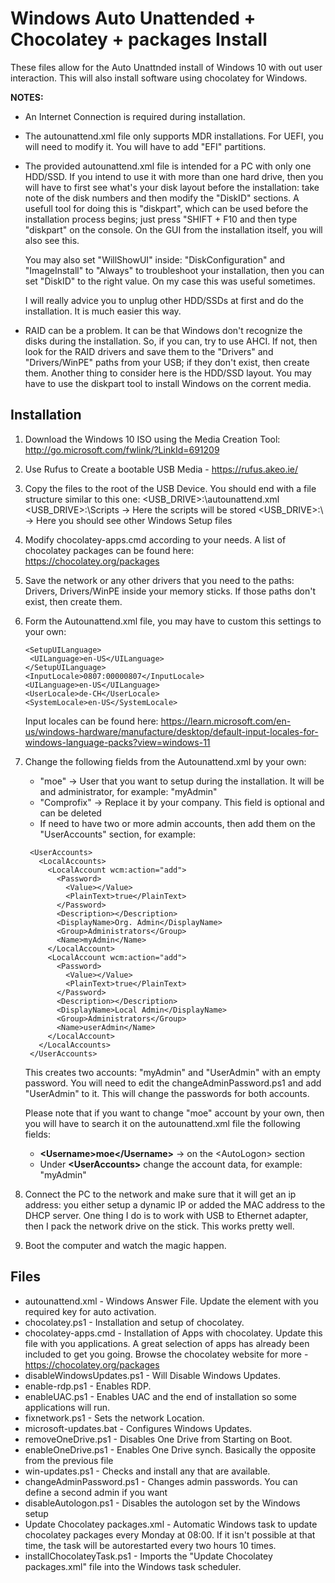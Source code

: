 # Windows Auto Unattended + Chocolatey + packages Install


These files allow for the Auto Unattnded install of Windows 10 with out user interaction. This will also install software using chocolatey for Windows.

<b>NOTES:</b>
* An Internet Connection is required during installation.
* The autounattend.xml file only supports MDR installations. For UEFI, you will
  need to modify it. You will have to add "EFI" partitions.
* The provided autounattend.xml file is intended for a PC with only one HDD/SSD.
  If you intend to use it with more than one hard drive, then you will have to
  first see what's your disk layout before the installation: take note of the
  disk numbers and then modify the "DiskID" sections. A usefull tool for doing
  this is "diskpart", which can be used before the installation process begins;
  just press "SHIFT + F10 and then type "diskpart" on the console. On the GUI
  from the installation itself, you will also see this.

  You may also set "WillShowUI" inside: "DiskConfiguration" and "ImageInstall"
  to "Always" to troubleshoot your installation, then you can set "DiskID" to
  the right value. On my case this was useful sometimes.

  I will really advice you to unplug other HDD/SSDs at first and do the
  installation. It is much easier this way.
* RAID can be a problem. It can be that Windows don't recognize the disks
  during the installation. So, if you can, try to use AHCI. If not, then look
  for the RAID drivers and save them to the "Drivers" and "Drivers/WinPE" paths
  from your USB; if they don't exist, then create them. Another thing to
  consider here is the HDD/SSD layout. You may have to use the diskpart tool to
  install Windows on the corrent media.

## Installation

1. Download the Windows 10 ISO using the Media Creation Tool:
   http://go.microsoft.com/fwlink/?LinkId=691209
2. Use Rufus to Create a bootable USB Media - https://rufus.akeo.ie/
3. Copy the files to the root of the USB Device. You should end with a file
   structure similar to this one:
   <USB_DRIVE>:\autounattend.xml
   <USB_DRIVE>:\Scripts          -> Here the scripts will be stored
   <USB_DRIVE>:\                 -> Here you should see other Windows Setup files
4. Modify chocolatey-apps.cmd according to your needs. A list of chocolatey
   packages can be found here: https://chocolatey.org/packages
5. Save the network or any other drivers that you need to the paths:
   Drivers, Drivers/WinPE inside your memory sticks. If those paths don't exist,
   then create them.
6. Form the Autounattend.xml file, you may have to custom this settings to your
   own:
   ```
   <SetupUILanguage>
    <UILanguage>en-US</UILanguage>
   </SetupUILanguage>
   <InputLocale>0807:00000807</InputLocale>
   <UILanguage>en-US</UILanguage>
   <UserLocale>de-CH</UserLocale>		
   <SystemLocale>en-US</SystemLocale>
   ```
   
   Input locales can be found here:
   https://learn.microsoft.com/en-us/windows-hardware/manufacture/desktop/default-input-locales-for-windows-language-packs?view=windows-11
7. Change the following fields from the Autounattend.xml by your own:
   * "moe" -> User that you want to setup during the installation. It will be and administrator, for example: "myAdmin"
   * "Comprofix" -> Replace it by your company. This field is optional and can be deleted
   * If need to have two or more admin accounts, then add them on the "UserAccounts" section, for example:
   ```
    <UserAccounts>
      <LocalAccounts>
        <LocalAccount wcm:action="add">
          <Password>
            <Value></Value>
            <PlainText>true</PlainText>
          </Password>
          <Description></Description>
          <DisplayName>Org. Admin</DisplayName>
          <Group>Administrators</Group>
          <Name>myAdmin</Name>
        </LocalAccount>
        <LocalAccount wcm:action="add">
          <Password>
            <Value></Value>
            <PlainText>true</PlainText>
          </Password>
          <Description></Description>
          <DisplayName>Local Admin</DisplayName>
          <Group>Administrators</Group>
          <Name>userAdmin</Name>
        </LocalAccount>
      </LocalAccounts>
    </UserAccounts>
    ```
    This creates two accounts: "myAdmin" and "UserAdmin" with an empty password.
    You will need to edit the changeAdminPassword.ps1 and add "UserAdmin" to it.
    This will change the passwords for both accounts.
    
    Please note that if you want to change "moe" account by your own, then you
    will have to search it on the autounattend.xml file the following fields:
    * **&lt;Username>moe&lt;/Username>** -> on the &lt;AutoLogon> section
    * Under **&lt;UserAccounts>** change the account data, for example: "myAdmin"
8. Connect the PC to the network and make sure that it will get an ip address:
   you either setup a dynamic IP or added the MAC address to the DHCP server.
   One thing I do is to work with USB to Ethernet adapter, then I pack the
   network drive on the stick. This works pretty well.
9. Boot the computer and watch the magic happen.

## Files

* autounattend.xml - Windows Answer File. Update the <Key> element with you required key for auto activation.
* chocolatey.ps1 - Installation and setup of chocolatey.
* chocolatey-apps.cmd - Installation of Apps with chocolatey. Update this file with you applications. A great selection of apps has already been included to get you going. Browse the chocolatey website for more - https://chocolatey.org/packages
* disableWindowsUpdates.ps1 - Will Disable Windows Updates.
* enable-rdp.ps1 - Enables RDP.
* enableUAC.ps1 - Enables UAC and the end of installation so some applications will run.
* fixnetwork.ps1 - Sets the network Location.
* microsoft-updates.bat - Configures Windows Updates.
* removeOneDrive.ps1 - Disables One Drive from Starting on Boot.
* enableOneDrive.ps1 - Enables One Drive synch. Basically the opposite from the previous file
* win-updates.ps1 - Checks and install any that are available.
* changeAdminPassword.ps1 - Changes admin passwords. You can define a second admin if you want
* disableAutologon.ps1 - Disables the autologon set by the Windows setup
* Update Chocolatey packages.xml - Automatic Windows task to update chocolatey packages every Monday at 08:00. If it isn't possible at that time, the task will be autorestarted every two hours 10 times.
* installChocolateyTask.ps1 - Imports the "Update Chocolatey packages.xml" file into the Windows task scheduler.